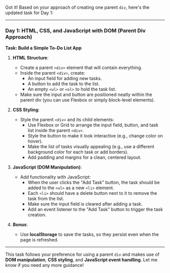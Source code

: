 Got it! Based on your approach of creating one parent `div`, here's the updated task for Day 1:

---

### **Day 1: HTML, CSS, and JavaScript with DOM (Parent Div Approach)**

**Task: Build a Simple To-Do List App**

1. **HTML Structure**:
   - Create a parent `<div>` element that will contain everything.
   - Inside the parent `<div>`, create:
     - An input field for adding new tasks.
     - A button to add the task to the list.
     - An empty `<ul>` or `<ol>` to hold the task list.
   - Make sure the input and button are positioned neatly within the parent div (you can use Flexbox or simply block-level elements).
   
2. **CSS Styling**:
   - Style the parent `<div>` and its child elements:
     - Use Flexbox or Grid to arrange the input field, button, and task list inside the parent `<div>`.
     - Style the button to make it look interactive (e.g., change color on hover).
     - Make the list of tasks visually appealing (e.g., use a different background color for each task or add borders).
     - Add padding and margins for a clean, centered layout.
   
3. **JavaScript (DOM Manipulation)**:
   - Add functionality with JavaScript:
     - When the user clicks the "Add Task" button, the task should be added to the `<ul>` as a new `<li>` element.
     - Each `<li>` should have a delete button next to it to remove the task from the list.
     - Make sure the input field is cleared after adding a task.
     - Add an event listener to the "Add Task" button to trigger the task creation.

4. **Bonus**:
   - Use **localStorage** to save the tasks, so they persist even when the page is refreshed.

---

This task follows your preference for using a parent `div` and makes use of **DOM manipulation**, **CSS styling**, and **JavaScript event handling**. Let me know if you need any more guidance!